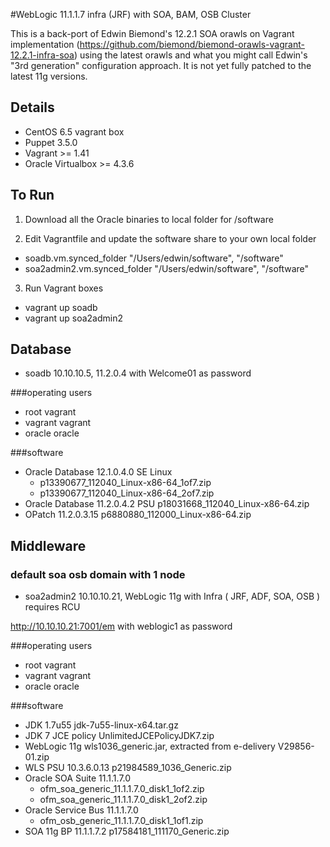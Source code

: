 #WebLogic 11.1.1.7 infra (JRF) with SOA, BAM, OSB Cluster

This is a back-port of Edwin Biemond's 12.2.1 SOA orawls on Vagrant implementation (https://github.com/biemond/biemond-orawls-vagrant-12.2.1-infra-soa) using the latest orawls and what you might call Edwin's "3rd generation" configuration approach. It is not yet fully patched to the latest 11g versions.

## Details
- CentOS 6.5 vagrant box
- Puppet 3.5.0
- Vagrant >= 1.41
- Oracle Virtualbox >= 4.3.6

## To Run
1. Download all the Oracle binaries to local folder for /software

2. Edit Vagrantfile and update the software share to your own local folder
- soadb.vm.synced_folder "/Users/edwin/software", "/software"
- soa2admin2.vm.synced_folder "/Users/edwin/software", "/software"

3. Run Vagrant boxes
- vagrant up soadb
- vagrant up soa2admin2

## Database
- soadb 10.10.10.5, 11.2.0.4 with Welcome01 as password

###operating users
- root vagrant
- vagrant vagrant
- oracle oracle

###software
- Oracle Database 12.1.0.4.0 SE Linux
  * p13390677_112040_Linux-x86-64_1of7.zip
  * p13390677_112040_Linux-x86-64_2of7.zip
- Oracle Database 11.2.0.4.2 PSU p18031668_112040_Linux-x86-64.zip
- OPatch 11.2.0.3.15 p6880880_112000_Linux-x86-64.zip

## Middleware

### default soa osb domain with 1 node
- soa2admin2 10.10.10.21, WebLogic 11g with Infra ( JRF, ADF, SOA, OSB ) requires RCU

http://10.10.10.21:7001/em with weblogic1 as password

###operating users
- root vagrant
- vagrant vagrant
- oracle oracle

###software
- JDK 1.7u55 jdk-7u55-linux-x64.tar.gz
- JDK 7 JCE policy UnlimitedJCEPolicyJDK7.zip
- WebLogic 11g wls1036_generic.jar, extracted from e-delivery V29856-01.zip
- WLS PSU 10.3.6.0.13 p21984589_1036_Generic.zip
- Oracle SOA Suite 11.1.1.7.0
  * ofm_soa_generic_11.1.1.7.0_disk1_1of2.zip
  * ofm_soa_generic_11.1.1.7.0_disk1_2of2.zip
- Oracle Service Bus 11.1.1.7.0
  * ofm_osb_generic_11.1.1.7.0_disk1_1of1.zip
- SOA 11g BP 11.1.1.7.2 p17584181_111170_Generic.zip